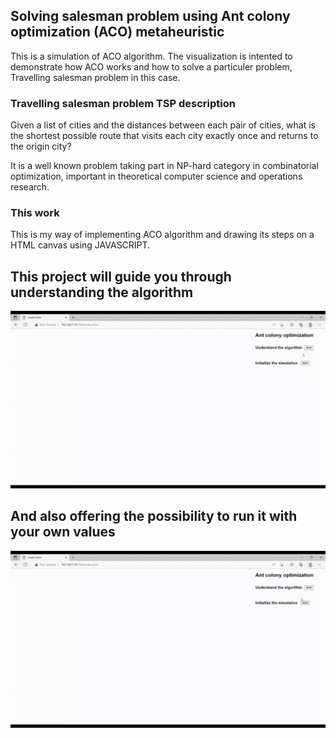 ## Solving salesman problem using Ant colony optimization (ACO) metaheuristic

This is a simulation of ACO algorithm. The visualization is intented to demonstrate how ACO works and how to solve a particuler problem, Travelling salesman problem in this case.

### Travelling salesman problem TSP description
Given a list of cities and the distances between each pair of cities, what is the shortest possible route that visits each city exactly once and returns to the origin city?

It is a well known problem taking part in NP-hard category in combinatorial optimization, important in theoretical computer science and operations research.

### This work
This is my way of implementing ACO algorithm and drawing its steps on a HTML canvas using JAVASCRIPT.

## This project will guide you through understanding the algorithm 
![](./readme_media/tuto.gif)

## And also offering the possibility to run it with your own values
![](./readme_media/sim.gif)